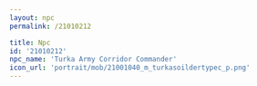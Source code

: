```yaml
---
layout: npc
permalink: /21010212

title: Npc
id: '21010212'
npc_name: 'Turka Army Corridor Commander'
icon_url: 'portrait/mob/21001040_m_turkasoildertypec_p.png'
---
```

